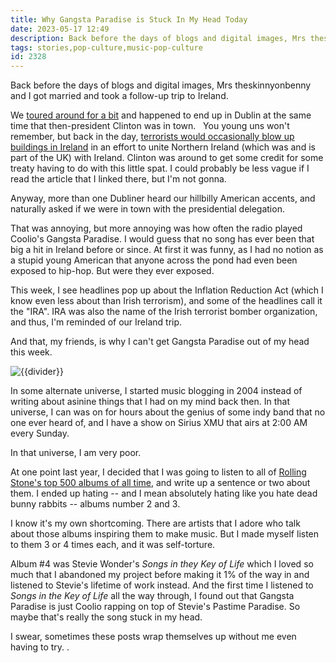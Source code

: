 ```yaml
---
title: Why Gangsta Paradise is Stuck In My Head Today
date: 2023-05-17 12:49
description: Back before the days of blogs and digital images, Mrs theskinnyonbenny and I got married and took a follow-up trip to Ireland.  We toured around for a bit and happened to end up in Dublin at the same time that then-president Clinton was in town.  You young uns won't remember, but back in the day, terrorists would occasionally blow up buildings in Ireland...
tags: stories,pop-culture,music-pop-culture
id: 2328
---
```

Back before the days of blogs and digital images, Mrs theskinnyonbenny and I got married and took a follow-up trip to Ireland.

We <a href="https://theskinnyonbenny.com/blog2/archives/113">toured around for a bit</a> and happened to end up in Dublin at the same time that then-president Clinton was in town.
<span class="spanEndPreview">&nbsp;</span>
You young uns won't remember, but back in the day, <a href="https://en.wikipedia.org/wiki/The_Troubles" target="_blank">terrorists would occasionally blow up buildings in Ireland</a> in an effort to unite Northern Ireland (which was and is part of the UK) with Ireland.  Clinton was around to get some credit for some treaty having to do with this little spat.  I could probably be less vague if I read the article that I linked there, but I'm not gonna.

Anyway, more than one Dubliner heard our hillbilly American accents, and naturally asked if we were in town with the presidential delegation.

That was annoying, but more annoying was how often the radio played Coolio's Gangsta Paradise.  I would guess that no song has ever been that big a hit in Ireland before or since.  At first it was funny, as I had no notion as a stupid young American that anyone across the pond had even been exposed to hip-hop.  But were they ever exposed.

This week, I see headlines pop up about the Inflation Reduction Act (which I know even less about than Irish terrorism), and some of the headlines call it the "IRA".  IRA was also the name of the Irish terrorist bomber organization, and thus, I'm reminded of our Ireland trip.

And that, my friends, is why I can't get Gangsta Paradise out of my head this week.

<img src="/img/greenline.gif" class="greenline" alt="{{divider}}" />

In some alternate universe, I started music blogging in 2004 instead of writing about asinine things that I had on my mind back then.  In that universe, I can was on for hours about the genius of some indy band that no one ever heard of, and I have a show on Sirius XMU that airs at 2:00 AM every Sunday.

In that universe, I am very poor.

At one point last year, I decided that I was going to listen to all of <a href="https://www.rollingstone.com/music/music-lists/best-albums-of-all-time-1062063/marvin-gaye-whats-going-on-4-1063232/">Rolling Stone's top 500 albums of all time</a>, and write up a sentence or two about them.  I ended up hating -- and I mean absolutely hating like you hate dead bunny rabbits -- albums number 2 and 3.  

I know it's my own shortcoming.  There are artists that I adore who talk about those albums inspiring them to make music.  But I made myself listen to them 3 or 4 times each, and it was self-torture.

Album #4 was Stevie Wonder's <i>Songs in they Key of Life</i> which I loved so much that I abandoned my project before making it 1% of the way in and listened to Stevie's lifetime of work instead.  And the first time I listened to <i>Songs in the Key of Life</i> all the way through, I found out that Gangsta Paradise is just Coolio rapping on top of Stevie's Pastime Paradise.  So maybe that's really the song stuck in my head.

I swear, sometimes these posts wrap themselves up without me even having to try.
.